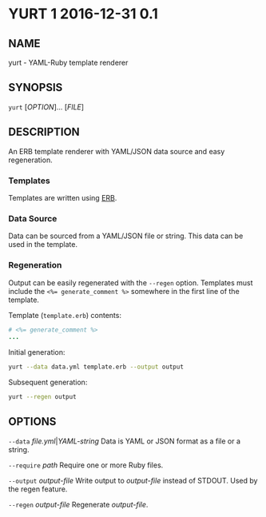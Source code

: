 # YURT 1            2016-12-31      0.1

## NAME

yurt - YAML-Ruby template renderer

## SYNOPSIS

`yurt` [*OPTION*]... [*FILE*]

## DESCRIPTION

An ERB template renderer with YAML/JSON data source and easy regeneration.

### Templates

Templates are written using [ERB](https://en.wikipedia.org/wiki/ERuby).

### Data Source

Data can be sourced from a YAML/JSON file or string.  This data can be used in
the template.

### Regeneration

Output can be easily regenerated with the `--regen` option.  Templates must
include the `<%= generate_comment %>` somewhere in the first line of the
template.

Template (`template.erb`) contents:

```ruby
# <%= generate_comment %>
...
```

Initial generation:

```sh
yurt --data data.yml template.erb --output output
```

Subsequent generation:

```sh
yurt --regen output
```

## OPTIONS

`--data` *file.yml*|*YAML-string*
  Data is YAML or JSON format as a file or a string.

`--require` *path*
  Require one or more Ruby files.

`--output` *output-file*
  Write output to *output-file* instead of STDOUT.  Used by the regen feature.

`--regen` *output-file*
  Regenerate *output-file*.
